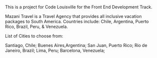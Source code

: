 This is a project for Code Louisville for the Front End Development Track.

Mazani Travel is a Travel Agency that provides all inclusive vacation packages to South America. Countries include:
Chile, Argentina, Puerto Rico, Brazil, Peru, & Venezuela.

List of Cities to choose from:

Santiago, Chile;
Buenes Aires,Argentina;
San Juan, Puerto Rico;
Rio de Janeiro, Brazil;
Lima, Peru;
Barcelona, Venezuela;